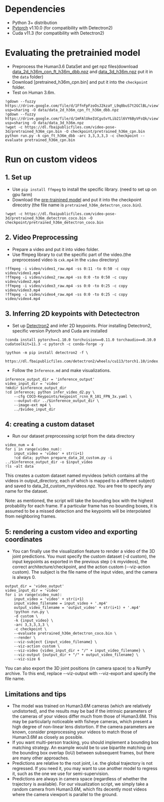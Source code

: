 # Dependencies

- Python 3+ distribution
- [Pytorch](https://pytorch.org/get-started/previous-versions/) v1.10.0 (for compatibility with Detectron2)
- Cuda v11.3 (for compatibility with Detectron2)

# Evaluating the pretrainied model

- Preprocess the Human3.6 DataSet and get npz files(download [data_2d_h36m_cpn_ft_h36m_dbb.npz](https://drive.google.com/file/d/1FfnFpFzoOsJ2kzaY_L9q8buS7t2GClBL/view?usp=sharing) and [data_3d_h36m.npz](https://drive.google.com/file/d/1mFAlUkeIUCguSvYLib21l6VY6ByVFsQk/view?usp=sharing) put it in the `data` folder)
- Download [pretrained_h36m_cpn.bin] and put it into the `checkpoint` folder.
- Test on Human 3.6m.

```
!gdown --fuzzy https://drive.google.com/file/d/1FfnFpFzoOsJ2kzaY_L9q8buS7t2GClBL/view?usp=sharing -O data/data_2d_h36m_cpn_ft_h36m_dbb.npz
!gdown --fuzzy https://drive.google.com/file/d/1mFAlUkeIUCguSvYLib21l6VY6ByVFsQk/view?usp=sharing -O data/data_3d_h36m.npz
!wget -c https://dl.fbaipublicfiles.com/video-pose-3d/pretrained_h36m_cpn.bin -O checkpoint/pretrained_h36m_cpn.bin
python run.py -k cpn_ft_h36m_dbb -arc 3,3,3,3,3 -c checkpoint --evaluate pretrained_h36m_cpn.bin
```

# Run on custom videos

## 1. Set up

- Use `pip install ffmpeg` to install the specific library. (need to set up on gpu farm)
- Download the [pre-trainined model](https://dl.fbaipublicfiles.com/video-pose-3d/pretrained_h36m_detectron_coco.bin) and put it into the checkpoint direcotry (the file name is `pretrained_h36m_detectron_coco.bin`).

```shell
!wget -c https://dl.fbaipublicfiles.com/video-pose-3d/pretrained_h36m_detectron_coco.bin -O checkpoint/pretrained_h36m_detectron_coco.bin
```

## 2. Video Preprocessing

- Prepare a video and put it into video folder.
- Use ffmpeg library to cut the specific part of the video.(the preprocessed video is `cxk.mp4` in the `video` directory)

```shell
!ffmpeg -i video/video1_raw.mp4 -ss 0:11 -to 0:50 -c copy video/video1.mp4
!ffmpeg -i video/video2_raw.mp4 -ss 0:0 -to 0:50 -c copy video/video2.mp4
!ffmpeg -i video/video3_raw.mp4 -ss 0:0 -to 0:25 -c copy video/video3.mp4
!ffmpeg -i video/video4_raw.mp4 -ss 0:0 -to 0:25 -c copy video/video4.mp4
```

## 3. Inferring 2D keypoints with Detectectron

- Set up [Detectron2](https://github.com/facebookresearch/detectron2) and infer 2D keypoints. Prior installing Detectron2, specific version Pytorch and Cuda are installed

```shell
!conda install pytorch==1.10.0 torchvision==0.11.0 torchaudio==0.10.0 cudatoolkit=11.3 -c pytorch -c conda-forge -y
```

```shell
!python -m pip install detectron2 -f \
  https://dl.fbaipublicfiles.com/detectron2/wheels/cu113/torch1.10/index.html
```

- Follow the `Inference.md` and make visualizations.

```shell
inference_output_dir = 'inference_output'
video_input_dir = 'video'
!mkdir $inference_output_dir
!cd inference; python infer_video_d2.py \
    --cfg COCO-Keypoints/keypoint_rcnn_R_101_FPN_3x.yaml \
    --output-dir ../$inference_output_dir \
    --image-ext mp4 \
    ../$video_input_dir
```

## 4: creating a custom dataset

- Run our dataset preprocessing script from the data directory

```shell
video_num = 4
for i in range(video_num):
    input_video = 'video' + str(i+1)
    !cd data; python prepare_data_2d_custom.py -i ../$inference_output_dir -o $input_video
!ls -alt data
```
This creates a custom dataset named myvideos (which contains all the videos in output_directory, each of which is mapped to a different subject) and saved to data_2d_custom_myvideos.npz. You are free to specify any name for the dataset.


Note: as mentioned, the script will take the bounding box with the highest probability for each frame. If a particular frame has no bounding boxes, it is assumed to be a missed detection and the keypoints will be interpolated from neighboring frames.

## 5: rendering a custom video and exporting coordinates
- You can finally use the visualization feature to render a video of the 3D joint predictions. You must specify the custom dataset (-d custom), the input keypoints as exported in the previous step (-k myvideos), the correct architecture/checkpoint, and the action custom (--viz-action custom). The subject is the file name of the input video, and the camera is always 0.

```shell
output_dir = 'video_output'
video_input_dir = 'video'
for i in range(video_num):
    input_video = 'video' + str(i+1)
    input_video_filename = input_video + '.mp4'
    output_video_filename = 'output_video' + str(i+1) + '.mp4'
    !python run.py \
    -d custom \
    -k {input_video} \
    -arc 3,3,3,3,3 \
    -c checkpoint \
    --evaluate pretrained_h36m_detectron_coco.bin \
    --render \
    --viz-subject {input_video_filename} \
    --viz-action custom \
    --viz-video {video_input_dir + "/" + input_video_filename} \
    --viz-output {output_dir + "/" + output_video_filename} \
    --viz-size 6
```

You can also export the 3D joint positions (in camera space) to a NumPy archive. To this end, replace --viz-output with --viz-export and specify the file name.

## Limitations and tips
- The model was trained on Human3.6M cameras (which are relatively undistorted), and the results may be bad if the intrinsic parameters of the cameras of your videos differ much from those of Human3.6M. This may be particularly noticeable with fisheye cameras, which present a high degree of non-linear lens distortion. If the camera parameters are known, consider preprocessing your videos to match those of Human3.6M as closely as possible.
- If you want multi-person tracking, you should implement a bounding box matching strategy. An example would be to use bipartite matching on the bounding box overlap (IoU) between subsequent frames, but there are many other approaches.
- Predictions are relative to the root joint, i.e. the global trajectory is not regressed. If you need it, you may want to use another model to regress it, such as the one we use for semi-supervision.
- Predictions are always in camera space (regardless of whether the trajectory is available). For our visualization script, we simply take a random camera from Human3.6M, which fits decently most videos where the camera viewport is parallel to the ground.